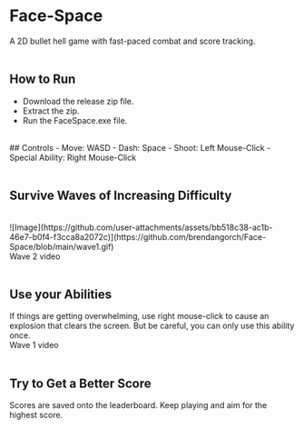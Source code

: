 # Face-Space
A 2D bullet hell game with fast-paced combat and score tracking.
<br />
<br />

## How to Run
- Download the release zip file.
- Extract the zip.
- Run the FaceSpace.exe file.
<br />
## Controls
- Move: WASD
- Dash: Space
- Shoot: Left Mouse-Click
- Special Ability: Right Mouse-Click
<br />
<br />

## Survive Waves of Increasing Difficulty
<br />
![Image](https://github.com/user-attachments/assets/bb518c38-ac1b-46e7-b0f4-f3cca8a2072c)](https://github.com/brendangorch/Face-Space/blob/main/wave1.gif)
<br />
Wave 2 video
<br />
<br />

## Use your Abilities
If things are getting overwhelming, use right mouse-click to cause an explosion that clears the screen. But be careful, you can only use this ability once.
<br />
Wave 1 video
<br />
<br />

## Try to Get a Better Score
Scores are saved onto the leaderboard. Keep playing and aim for the highest score.
